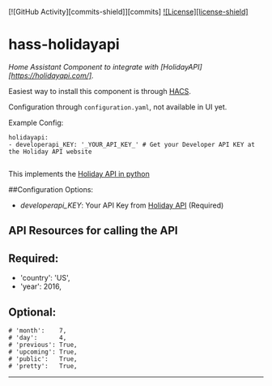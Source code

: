 [![GitHub Activity][commits-shield]][commits]
[![License][license-shield]](LICENSE)

# hass-holidayapi

_Home Assistant Component to integrate with [HolidayAPI][https://holidayapi.com/]._

Easiest way to install this component is through [HACS][hacs].

Configuration through `configuration.yaml`, not available in UI yet.

Example Config:
```
holidayapi:
- developerapi_KEY: '_YOUR_API_KEY_' # Get your Developer API KEY at the Holiday API website
  
```

This implements the [Holiday API in python][pythonapi]

##Configuration Options:

* *developerapi_KEY*: Your API Key from [Holiday API](https://holidayapi.com/signup) (Required)

## API Resources for calling the API

## Required:
* 'country': 'US',
* 'year':    2016,

## Optional:
    # 'month':    7,
    # 'day':      4,
    # 'previous': True,
    # 'upcoming': True,
    # 'public':   True,
    # 'pretty':   True,


<!---->

***


[hacs]: https://hacs.xyz/
[forum]: https://community.home-assistant.io/
[hacs]: https://github.com/custom-components/hacs
[pythonapi]: https://github.com/holidayapi/holidayapi-python
